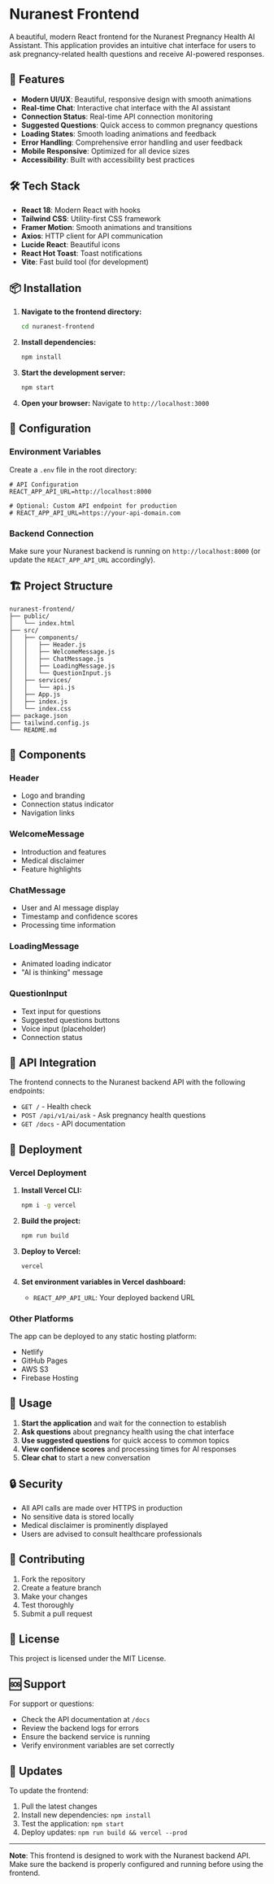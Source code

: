 # Nuranest Frontend

A beautiful, modern React frontend for the Nuranest Pregnancy Health AI Assistant. This application provides an intuitive chat interface for users to ask pregnancy-related health questions and receive AI-powered responses.

## 🚀 Features

- **Modern UI/UX**: Beautiful, responsive design with smooth animations
- **Real-time Chat**: Interactive chat interface with the AI assistant
- **Connection Status**: Real-time API connection monitoring
- **Suggested Questions**: Quick access to common pregnancy questions
- **Loading States**: Smooth loading animations and feedback
- **Error Handling**: Comprehensive error handling and user feedback
- **Mobile Responsive**: Optimized for all device sizes
- **Accessibility**: Built with accessibility best practices

## 🛠️ Tech Stack

- **React 18**: Modern React with hooks
- **Tailwind CSS**: Utility-first CSS framework
- **Framer Motion**: Smooth animations and transitions
- **Axios**: HTTP client for API communication
- **Lucide React**: Beautiful icons
- **React Hot Toast**: Toast notifications
- **Vite**: Fast build tool (for development)

## 📦 Installation

1. **Navigate to the frontend directory:**
   ```bash
   cd nuranest-frontend
   ```

2. **Install dependencies:**
   ```bash
   npm install
   ```

3. **Start the development server:**
   ```bash
   npm start
   ```

4. **Open your browser:**
   Navigate to `http://localhost:3000`

## 🔧 Configuration

### Environment Variables

Create a `.env` file in the root directory:

```env
# API Configuration
REACT_APP_API_URL=http://localhost:8000

# Optional: Custom API endpoint for production
# REACT_APP_API_URL=https://your-api-domain.com
```

### Backend Connection

Make sure your Nuranest backend is running on `http://localhost:8000` (or update the `REACT_APP_API_URL` accordingly).

## 🏗️ Project Structure

```
nuranest-frontend/
├── public/
│   └── index.html
├── src/
│   ├── components/
│   │   ├── Header.js
│   │   ├── WelcomeMessage.js
│   │   ├── ChatMessage.js
│   │   ├── LoadingMessage.js
│   │   └── QuestionInput.js
│   ├── services/
│   │   └── api.js
│   ├── App.js
│   ├── index.js
│   └── index.css
├── package.json
├── tailwind.config.js
└── README.md
```

## 🎨 Components

### Header
- Logo and branding
- Connection status indicator
- Navigation links

### WelcomeMessage
- Introduction and features
- Medical disclaimer
- Feature highlights

### ChatMessage
- User and AI message display
- Timestamp and confidence scores
- Processing time information

### LoadingMessage
- Animated loading indicator
- "AI is thinking" message

### QuestionInput
- Text input for questions
- Suggested questions buttons
- Voice input (placeholder)
- Connection status

## 🔌 API Integration

The frontend connects to the Nuranest backend API with the following endpoints:

- `GET /` - Health check
- `POST /api/v1/ai/ask` - Ask pregnancy health questions
- `GET /docs` - API documentation

## 🚀 Deployment

### Vercel Deployment

1. **Install Vercel CLI:**
   ```bash
   npm i -g vercel
   ```

2. **Build the project:**
   ```bash
   npm run build
   ```

3. **Deploy to Vercel:**
   ```bash
   vercel
   ```

4. **Set environment variables in Vercel dashboard:**
   - `REACT_APP_API_URL`: Your deployed backend URL

### Other Platforms

The app can be deployed to any static hosting platform:
- Netlify
- GitHub Pages
- AWS S3
- Firebase Hosting

## 🎯 Usage

1. **Start the application** and wait for the connection to establish
2. **Ask questions** about pregnancy health using the chat interface
3. **Use suggested questions** for quick access to common topics
4. **View confidence scores** and processing times for AI responses
5. **Clear chat** to start a new conversation

## 🔒 Security

- All API calls are made over HTTPS in production
- No sensitive data is stored locally
- Medical disclaimer is prominently displayed
- Users are advised to consult healthcare professionals

## 🤝 Contributing

1. Fork the repository
2. Create a feature branch
3. Make your changes
4. Test thoroughly
5. Submit a pull request

## 📝 License

This project is licensed under the MIT License.

## 🆘 Support

For support or questions:
- Check the API documentation at `/docs`
- Review the backend logs for errors
- Ensure the backend service is running
- Verify environment variables are set correctly

## 🔄 Updates

To update the frontend:

1. Pull the latest changes
2. Install new dependencies: `npm install`
3. Test the application: `npm start`
4. Deploy updates: `npm run build && vercel --prod`

---

**Note**: This frontend is designed to work with the Nuranest backend API. Make sure the backend is properly configured and running before using the frontend. 